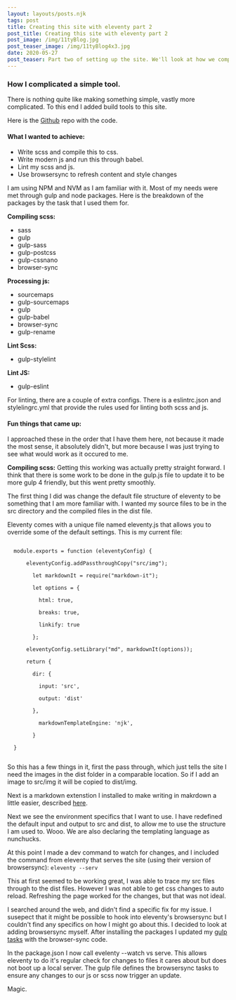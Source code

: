 ```yaml
---
layout: layouts/posts.njk
tags: post
title: Creating this site with eleventy part 2
post_title: Creating this site with eleventy part 2
post_image: /img/11tyBlog.jpg
post_teaser_image: /img/11tyBlog4x3.jpg
date: 2020-05-27
post_teaser: Part two of setting up the site. We'll look at how we complicated a simple tool. Adding tools that we are familiar with can keep our interest in continuing development.
---
```


### How I complicated a simple tool.

There is nothing quite like making something simple, vastly more complicated. To this end I added build tools to this site.

Here is the [Github](https://github.com/widescreenBob/11typersonalblog) repo with the code.

#### What I wanted to achieve:
- Write scss and compile this to css.
- Write modern js and run this through babel.
- Lint my scss and js.
- Use browsersync to refresh content and style changes

I am using NPM and NVM as I am familiar with it. Most of my needs were met through gulp and node packages. Here is the breakdown of the packages by the task that I used them for.

**Compiling scss:**
- sass
- gulp
- gulp-sass
- gulp-postcss
- gulp-cssnano
- browser-sync

**Processing js:**
- sourcemaps
- gulp-sourcemaps
- gulp
- gulp-babel
- browser-sync
- gulp-rename

**Lint Scss:**
- gulp-stylelint

**Lint JS:**
- gulp-eslint

For linting, there are a couple of extra configs. There is a eslintrc.json and stylelingrc.yml that provide the rules used for linting both scss and js.

#### Fun things that came up:

I approached these in the order that I have them here, not because it made the most sense, it absolutely didn't, but more because I was just trying to see what would work as it occured to me.

**Compiling scss:** Getting this working was actually pretty straight forward. I think that there is some work to be done in the gulp.js file to update it to be more gulp 4 friendly, but this went pretty smoothly.

The first thing I did was change the default file structure of eleventy to be something that I am more familiar with. I wanted my source files to be in the src directory and the compiled files in the dist file.

Eleventy comes with a unique file named eleventy.js that allows you to override some of the default settings. This is my current file:

<code>
  module.exports = function (eleventyConfig) {<br/>
    &nbsp;&nbsp;eleventyConfig.addPassthroughCopy("src/img");<br/>
    &nbsp;&nbsp;&nbsp;&nbsp;let markdownIt = require("markdown-it");<br/>
    &nbsp;&nbsp;&nbsp;&nbsp;let options = {<br/>
    &nbsp;&nbsp;&nbsp;&nbsp;&nbsp;&nbsp;html: true,<br/>
    &nbsp;&nbsp;&nbsp;&nbsp;&nbsp;&nbsp;breaks: true,<br/>
    &nbsp;&nbsp;&nbsp;&nbsp;&nbsp;&nbsp;linkify: true<br/>
    &nbsp;&nbsp;&nbsp;&nbsp;};<br/>
    &nbsp;&nbsp;eleventyConfig.setLibrary("md", markdownIt(options));<br/>
    &nbsp;&nbsp;return {<br/>
    &nbsp;&nbsp;&nbsp;&nbsp;dir: {<br/>
    &nbsp;&nbsp;&nbsp;&nbsp;&nbsp;&nbsp;input: 'src',<br/>
    &nbsp;&nbsp;&nbsp;&nbsp;&nbsp;&nbsp;output: 'dist'<br/>
    &nbsp;&nbsp;&nbsp;&nbsp;},<br/>
    &nbsp;&nbsp;&nbsp;&nbsp;&nbsp;&nbsp;markdownTemplateEngine: 'njk',<br/>
    &nbsp;&nbsp;&nbsp;&nbsp;}<br/>
  }<br/>
</code>

So this has a few things in it, first the pass through, which just tells the site I need the images in the dist folder in a comparable location. So if I add an image to src/img it will be copied to dist/img.

Next is a markdown extenstion I installed to make writing in makrdown a little easier, described [here](https://www.11ty.dev/docs/languages/markdown/).

Next we see the environment specifics that I want to use. I have redefined the default input and output to src and dist, to allow me to use the structure I am used to. Wooo. We are also declaring the templating language as nunchucks.

At this point I made a dev command to watch for changes, and I included the command from eleventy that serves the site (using their version of browsersync): <code>eleventy --serv</code>

This at first seemed to be working great, I was able to trace my src files through to the dist files. However I was not able to get css changes to auto reload. Refreshing the page worked for the changes, but that was not ideal.

I searched around the web, and didn't find a specific fix for my issue. I susepect that it might be possible to hook into eleventy's browsersync but I couldn't find any specifics on how I might go about this.  I decided to look at adding browsersync myself. After installing the packages I updated my [gulp tasks](https://github.com/widescreenBob/11typersonalblog/blob/master/gulpfile.js) with the browser-sync code.

In the package.json I now call evelenty --watch vs serve. This allows eleventy to do it's regular check for changes to files it cares about but does not boot up a local server. The gulp file defines the browsersync tasks to ensure any changes to our js or scss now trigger an update.

Magic.